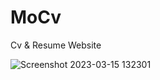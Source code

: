 # MoCv
Cv &amp; Resume Website







![Screenshot 2023-03-15 132301](https://user-images.githubusercontent.com/127425170/225495839-9be2089a-e50d-4769-8374-1d0766d9e0a7.png)
